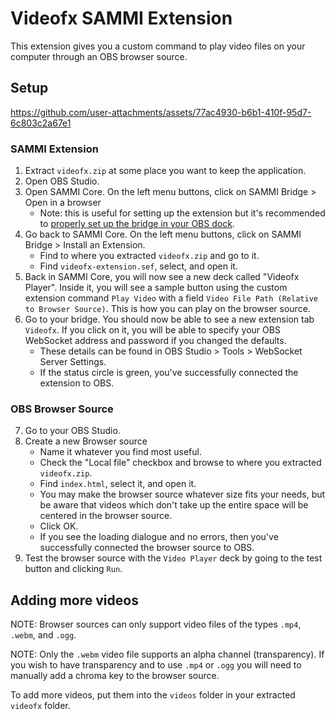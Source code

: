 # Videofx SAMMI Extension

This extension gives you a custom command to play video files on your computer through an OBS browser source.

## Setup

https://github.com/user-attachments/assets/77ac4930-b6b1-410f-95d7-6c803c2a67e1

### SAMMI Extension

1. Extract `videofx.zip` at some place you want to keep the application.
2. Open OBS Studio.
3. Open SAMMI Core. On the left menu buttons, click on SAMMI Bridge > Open in a browser
   - Note: this is useful for setting up the extension but it's recommended to [properly set up the bridge in your OBS dock](https://sammi.solutions/docs/getting-started/step-by-step#addbridgetoyourobsdock).
4. Go back to SAMMI Core. On the left menu buttons, click on SAMMI Bridge > Install an Extension.
   - Find to where you extracted `videofx.zip` and go to it.
   - Find `videofx-extension.sef`, select, and open it.
5. Back in SAMMI Core, you will now see a new deck called "Videofx Player". Inside it, you will see a sample button using the custom extension command `Play Video` with a field `Video File Path (Relative to Browser Source)`. This is how you can play on the browser source.
6. Go to your bridge. You should now be able to see a new extension tab `Videofx`. If you click on it, you will be able to specify your OBS WebSocket address and password if you changed the defaults.
   - These details can be found in OBS Studio > Tools > WebSocket Server Settings.
   - If the status circle is green, you've successfully connected the extension to OBS.

### OBS Browser Source

7. Go to your OBS Studio.
8. Create a new Browser source
   - Name it whatever you find most useful.
   - Check the "Local file" checkbox and browse to where you extracted `videofx.zip`.
   - Find `index.html`, select it, and open it.
   - You may make the browser source whatever size fits your needs, but be aware that videos which don't take up the entire space will be centered in the browser source.
   - Click OK.
   - If you see the loading dialogue and no errors, then you've successfully connected the browser source to OBS.
9. Test the browser source with the `Video Player` deck by going to the test button and clicking `Run`.

## Adding more videos

NOTE: Browser sources can only support video files of the types `.mp4`, `.webm`, and `.ogg`.

NOTE: Only the `.webm` video file supports an alpha channel (transparency). If you wish to have transparency and to use `.mp4` or `.ogg` you will need to manually add a chroma key to the browser source.

To add more videos, put them into the `videos` folder in your extracted `videofx` folder.
